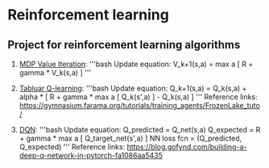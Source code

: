 # Reinforcement learning

## Project for reinforcement learning algorithms

1. [MDP Value Iteration](https://github.com/ajeetwankhede/reinforcement_learning/blob/main/mdp_value_iteration.py):
'''bash
Update equation: 
V_k+1(s,a) = max a [ R + gamma * V_k(s,a) ]
'''

2. [Tabluar Q-learning](https://github.com/ajeetwankhede/reinforcement_learning/blob/main/frozen_lake/frozen_lake_q_learning.py):
'''bash
Update equation:
Q_k+1(s,a) = Q_k(s,a) + alpha * [ R + gamma * max a [ Q_k(s',a) ] - Q_k(s,a) ]
'''
Reference links:
https://gymnasium.farama.org/tutorials/training_agents/FrozenLake_tuto/ 


3. [DQN](https://github.com/ajeetwankhede/reinforcement_learning/blob/main/cart_pole/cart_pole_dqn.py):
'''bash
Update equation:
Q_predicted = Q_net(s,a)
Q_expected = R + gamma * max a [ Q_target_net(s',a) ]
NN loss fcn = (Q_predicted, Q_expected)
'''
Reference links:
https://blog.gofynd.com/building-a-deep-q-network-in-pytorch-fa1086aa5435
